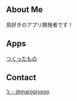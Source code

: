 ## About Me

鳥好きのアプリ開発者です！

## Apps

[つくったもの](https://maropiyo.com/works/)

## Contact

[𝕏 - @maropiyooo](https://x.com/maropiyooo)

<!--
**maropiyo/maropiyo** is a ✨ _special_ ✨ repository because its `README.md` (this file) appears on your GitHub profile.

Here are some ideas to get you started:

- 🔭 I’m currently working on ...
- 🌱 I’m currently learning ...
- 👯 I’m looking to collaborate on ...
- 🤔 I’m looking for help with ...
- 💬 Ask me about ...
- 📫 How to reach me: ...
- 😄 Pronouns: ...
- ⚡ Fun fact: ...
-->
